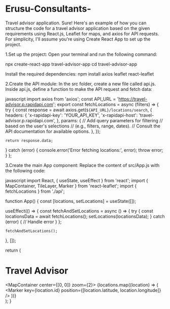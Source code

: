# Erusu-Consultants-
Travel advisor application.
Sure! Here's an example of how you can structure the code for a travel advisor application based on the given requirements using React.js, Leaflet for maps, and axios for API requests. For simplicity, I'll assume you're using Create React App to set up the project.

1.Set up the project:
Open your terminal and run the following command:

npx create-react-app travel-advisor-app
cd travel-advisor-app

Install the required dependencies:
npm install axios leaflet react-leaflet

2.Create the API module:
In the src folder, create a new file called api.js.
Inside api.js, define a function to make the API request and fetch data:

javascript
import axios from 'axios';
const API_URL = 'https://travel-advisor.p.rapidapi.com';
export const fetchLocations = async (filters) => {
  try {
    const response = await axios.get(`${API_URL}/locations/search`, {
      headers: {
        'x-rapidapi-key': 'YOUR_API_KEY',
        'x-rapidapi-host': 'travel-advisor.p.rapidapi.com',
      },
      params: {
        // Add query parameters for filtering
        // based on the user's selections
        // (e.g., filters, range, dates).
        // Consult the API documentation for available options.
      },
    });

    return response.data;
  } catch (error) {
    console.error('Error fetching locations:', error);
    throw error;
  }
};

3.Create the main App component:
Replace the content of src/App.js with the following code:

javascript
import React, { useState, useEffect } from 'react';
import { MapContainer, TileLayer, Marker } from 'react-leaflet';
import { fetchLocations } from './api';

function App() {
  const [locations, setLocations] = useState([]);

  useEffect(() => {
    const fetchAndSetLocations = async () => {
      try {
        const locationsData = await fetchLocations();
        setLocations(locationsData);
      } catch (error) {
        // Handle error
      }
    };

    fetchAndSetLocations();
  }, []);

  return (
    <div>
      <h1>Travel Advisor</h1>
      <MapContainer center={[0, 0]} zoom={2}>
        <TileLayer url="https://{s}.tile.openstreetmap.org/{z}/{x}/{y}.png" />
        {locations.map((location) => (
          <Marker
            key={location.id}
            position={[location.latitude, location.longitude]}
          />
        ))}
      </MapContainer>
    </div>
  );
}
